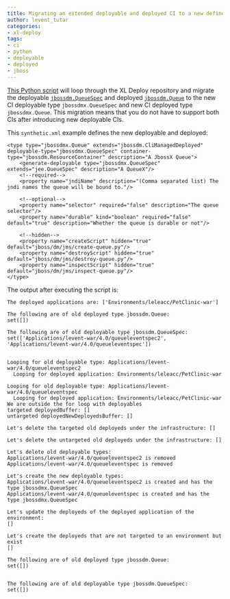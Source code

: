 ```yaml
---
title: Migrating an extended deployable and deployed CI to a new defined deployable and deployed CI
author: levent_tutar
categories:
- xl-deploy
tags:
- ci
- python
- deployable
- deployed
- jboss
---
```


[This Python script](/sample-scripts/migrating-extended-ci-to-new-defined-ci/mig.py) will loop through the XL Deploy repository and migrate the deployable [`jbossdm.QueueSpec`](http://docs.xebialabs.com/releases/latest/jbossdm-plugin/jbossDomainPluginManual.html#jbossdmqueuespec) and deployed [`jbossdm.Queue`](http://docs.xebialabs.com/releases/latest/jbossdm-plugin/jbossDomainPluginManual.html#jbossdmqueuespec) to the new CI deployable type `jbossdmx.QueueSpec` and new CI deployed type `jbossdmx.Queue`. This migration means that you do not have to support both CIs after introducing new deployable CIs.

This `synthetic.xml` example defines the new deployable and deployed:


    <type type="jbossdmx.Queue" extends="jbossdm.CliManagedDeployed" deployable-type="jbossdmx.QueueSpec" container-type="jbossdm.ResourceContainer" description="A JbossX Queue">
        <generate-deployable type="jbossdmx.QueueSpec" extends="jee.QueueSpec" description="A QueueX"/>
        <!--required-->
        <property name="jndiName" description="(Comma separated list) The jndi names the queue will be bound to."/>

        <!--optional-->
        <property name="selector" required="false" description="The queue selector"/>
        <property name="durable" kind="boolean" required="false" default="true" description="Whether the queue is durable or not"/>

        <!--hidden-->
        <property name="createScript" hidden="true" default="jboss/dm/jms/create-queue.py"/>
        <property name="destroyScript" hidden="true" default="jboss/dm/jms/destroy-queue.py"/>
        <property name="inspectScript" hidden="true" default="jboss/dm/jms/inspect-queue.py"/>
    </type>
 

The output after executing the script is:

	The deployed applications are: ['Environments/leleacc/PetClinic-war']

	The following are of old deployed type jbossdm.Queue:
	set([])

	The following are of old deployable type jbossdm.QueueSpec:
	set(['Applications/levent-war/4.0/queueleventspec2', 'Applications/levent-war/4.0/queueleventspec'])


	Looping for old deployable type: Applications/levent-war/4.0/queueleventspec2
	  Looping for deployed application: Environments/leleacc/PetClinic-war

	Looping for old deployable type: Applications/levent-war/4.0/queueleventspec
	  Looping for deployed application: Environments/leleacc/PetClinic-war
	We are outside the for loop with deployables
	targeted deployedBuffer: []
	untargeted deployedNewDeployedsBuffer: []

	Let's delete the targeted old deployeds under the infrastructure: []

	Let's delete the untargeted old deployeds under the infrastructure: []

	Let's delete old deployable types:
	Applications/levent-war/4.0/queueleventspec2 is removed
	Applications/levent-war/4.0/queueleventspec is removed

	Let's create the new deployable types:
	Applications/levent-war/4.0/queueleventspec2 is created and has the type jbossdmx.QueueSpec
	Applications/levent-war/4.0/queueleventspec is created and has the type jbossdmx.QueueSpec

	Let's update the deployeds of the deployed application of the environment:
	[]

	Let's create the deployeds that are not targeted to an environment but exist
	[]

	The following are of old deployed type jbossdm.Queue:
	set([])


	The following are of old deployable type jbossdm.QueueSpec:
	set([])
